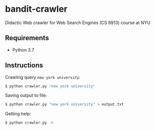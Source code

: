 # bandit-crawler
Didactic Web crawler for Web Search Engines (CS 6913) course at NYU

## Requirements
- Python 3.7

## Instructions

Crawling query `new york university`:

```bash
$ python crawler.py "new york university"
```

Saving output to file:

```bash
$ python crawler.py "new york university" > output.txt
```

Getting help:

```bash
$ python crawler.py -h
```